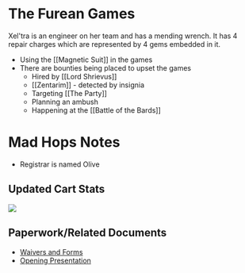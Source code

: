 # The Furean Games

Xel'tra is an engineer on her team and has a mending wrench. It has 4 repair charges which are represented by 4 gems embedded in it.

* Using the [[Magnetic Suit]] in the games
* There are bounties being placed to upset the games
  * Hired by [[Lord Shrievus]]
  * [[Zentarim]] - detected by insignia
  * Targeting [[The Party]]
  * Planning an ambush
  * Happening at the [[Battle of the Bards]]

# Mad Hops Notes
* Registrar is named Olive

## Updated Cart Stats
![](15.jpg)

## Paperwork/Related Documents
* [Waivers and Forms](https://docs.google.com/document/d/1ckz_3uuKkqzzX7lhkYchI-Dl1j0CyJpEnjWLYysyWEA/edit)
* [Opening Presentation](https://docs.google.com/presentation/d/1mplSW9L5xKuUGeaRDzqjF7o4BdTcvy0PvwwZwnuZk2M/edit?usp=sharing)
